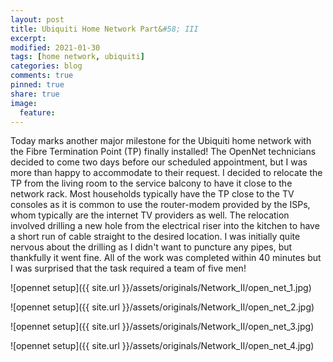 ```yaml
---
layout: post
title: Ubiquiti Home Network Part&#58; III
excerpt:
modified: 2021-01-30
tags: [home network, ubiquiti]
categories: blog
comments: true
pinned: true
share: true
image:
  feature:
---
```


Today marks another major milestone for the Ubiquiti home network with the Fibre Termination Point (TP) finally installed! The OpenNet technicians decided to come two days before our scheduled appointment, but I was more than happy to accommodate to their request. I decided to relocate the TP from the living room to the service balcony to have it close to the network rack. Most households typically have the TP close to the TV consoles as it is common to use the router-modem provided by the ISPs, whom typically are the internet TV providers as well. The relocation involved drilling a new hole from the electrical riser into the kitchen to have a short run of cable straight to the desired location. I was initially quite nervous about the drilling as I didn't want to puncture any pipes, but thankfully it went fine. All of the work was completed within 40 minutes but I was surprised that the task required a team of five men!

![opennet setup]({{ site.url }}/assets/originals/Network_II/open_net_1.jpg)

![opennet setup]({{ site.url }}/assets/originals/Network_II/open_net_2.jpg)

![opennet setup]({{ site.url }}/assets/originals/Network_II/open_net_3.jpg)

![opennet setup]({{ site.url }}/assets/originals/Network_II/open_net_4.jpg)
